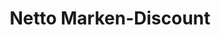 ---
title: "Netto Marken-Discount"
url: /leipzig/netto-marken-discount-loebauer-strasse/
shop: Allgemein
---